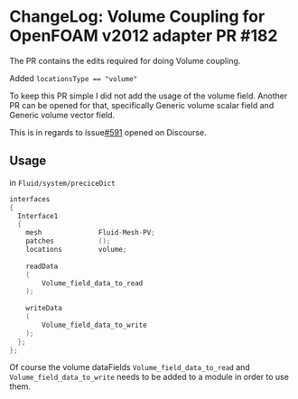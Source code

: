 # ChangeLog: Volume Coupling for OpenFOAM v2012 adapter PR #182

The PR contains the edits required for doing Volume coupling.

Added `locationsType == "volume"`

To keep this PR simple I did not add the usage of the volume field.
Another PR can be opened for that, specifically Generic volume scalar field and Generic volume vector field.

This is in regards to issue[#591](https://precice.discourse.group/t/extending-openfoam-adapter-for-volumetric-coupling/591) opened on Discourse.

## Usage

in `Fluid/system/preciceDict`

```cpp
interfaces
{
  Interface1
  {
    mesh              Fluid-Mesh-PV;
    patches           ();
    locations         volume;
    
    readData
    (
        Volume_field_data_to_read
    );
    
    writeData
    (
        Volume_field_data_to_write
    );
  };
};

```

Of course the volume dataFields `Volume_field_data_to_read` and `Volume_field_data_to_write` needs to be added to a module in order to use them.
